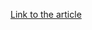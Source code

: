 [Link to the article](https://research.checkpoint.com/2025/from-trust-to-threat-hijacked-discord-invites-used-for-multi-stage-malware-delivery/)
